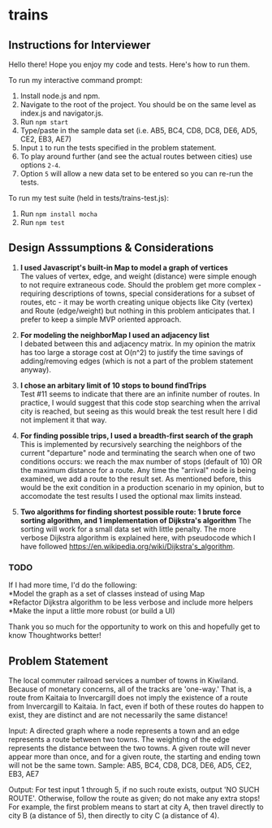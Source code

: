 # trains

## Instructions for Interviewer  
Hello there!  Hope you enjoy my code and tests.  Here's how to run them.  
  
To run my interactive command prompt:
1. Install node.js and npm.  
2. Navigate to the root of the project.  You should be on the same level as index.js and navigator.js.  
3. Run `npm start`  
4. Type/paste in the sample data set (i.e. AB5, BC4, CD8, DC8, DE6, AD5, CE2, EB3, AE7)  
5. Input `1` to run the tests specified in the problem statement.    
6. To play around further (and see the actual routes between cities) use options `2-4`.  
7. Option `5` will allow a new data set to be entered so you can re-run the tests.  
  
To run my test suite (held in tests/trains-test.js):  
1. Run `npm install mocha`  
2. Run `npm test`  
  
## Design Asssumptions & Considerations
1. **I used Javascript's built-in Map to model a graph of vertices**    
The values of vertex, edge, and weight (distance) were simple enough to not require extraneous code.  Should the problem get more complex - requiring descriptions of towns, special considerations for a subset of routes, etc - it may be worth creating unique objects like City (vertex) and Route (edge/weight) but nothing in this problem anticipates that.  I prefer to keep a simple MVP oriented approach.  
  
2. **For modeling the neighborMap I used an adjacency list**  
I debated between this and adjacency matrix.  In my opinion the matrix has too large a storage cost at O(n^2) to justify the time savings of adding/removing edges (which is not a part of the problem statement anyway). 

3.  **I chose an arbitary limit of 10 stops to bound findTrips**  
Test #11 seems to indicate that there are an infinite number of routes.  In practice, I would suggest that this code stop searching when the arrival city is reached, but seeing as this would break the test result here I did not implement it that way.    

4.  **For finding possible trips, I used a breadth-first search of the graph**
This is implemented by recursively searching the neighbors of the current "departure" node and terminating the search when one of two conditions occurs:  we reach the max number of stops (default of 10) OR the maximum distance for a route. Any time the "arrival" node is being examined, we add a route to the result set.  As mentioned before, this would be the exit condition in a production scenario in my opinion, but to accomodate the test results I used the optional max limits instead.

5. **Two algorithms for finding shortest possible route: 1 brute force sorting algorithm, and 1 implementation of Dijkstra's algorithm**
The sorting will work for a small data set with little penalty.  The more verbose Dijkstra algorithm is explained here, with pseudocode which I have followed https://en.wikipedia.org/wiki/Dijkstra's_algorithm.

### TODO
If I had more time, I'd do the following:  
*Model the graph as a set of classes instead of using Map  
*Refactor Dijkstra algorithm to be less verbose and include more helpers  
*Make the input a little more robust (or build a UI)  

Thank you so much for the opportunity to work on this and hopefully get to know Thoughtworks better!  
  
## Problem Statement 
The local commuter railroad services a number of towns in Kiwiland.  Because of monetary concerns, all of the tracks are 'one-way.'  That is, a route from Kaitaia to Invercargill does not imply the existence of a route from Invercargill to Kaitaia.  In fact, even if both of these routes do happen to exist, they are distinct and are not necessarily the same distance!
 
Input:  A directed graph where a node represents a town and an edge represents a route between two towns.  The weighting of the edge represents the distance between the two towns.  A given route will never appear more than once, and for a given route, the starting and ending town will not be the same town.  Sample: AB5, BC4, CD8, DC8, DE6, AD5, CE2, EB3, AE7
 
Output: For test input 1 through 5, if no such route exists, output 'NO SUCH ROUTE'.  Otherwise, follow the route as given; do not make any extra stops!  For example, the first problem means to start at city A, then travel directly to city B (a distance of 5), then directly to city C (a distance of 4).  
